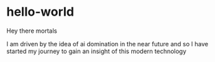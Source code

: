# hello-world

Hey there mortals

I am driven by the idea of ai domination in the near future
and so I have started my journey to gain an insight of this modern technology 
